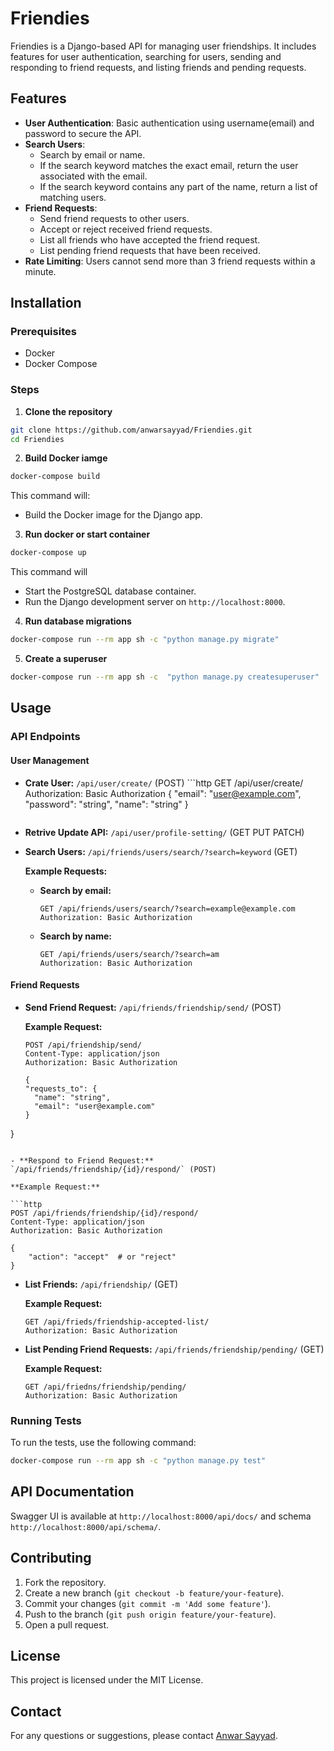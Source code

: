 # Friendies

Friendies is a Django-based API for managing user friendships. It includes features for user authentication, searching for users, sending and responding to friend requests, and listing friends and pending requests.

## Features

- **User Authentication**: Basic authentication using username(email) and password to secure the API.
- **Search Users**:
  - Search by email or name.
  - If the search keyword matches the exact email, return the user associated with the email.
  - If the search keyword contains any part of the name, return a list of matching users.
- **Friend Requests**:
  - Send friend requests to other users.
  - Accept or reject received friend requests.
  - List all friends who have accepted the friend request.
  - List pending friend requests that have been received.
- **Rate Limiting**: Users cannot send more than 3 friend requests within a minute.

## Installation

### Prerequisites

- Docker
- Docker Compose

### Steps

1. **Clone the repository**

```bash
git clone https://github.com/anwarsayyad/Friendies.git
cd Friendies
```

2. **Build  Docker iamge**

```bash
docker-compose build
```

This command will:
- Build the Docker image for the Django app.

3. **Run docker or start container**

```bash
docker-compose up
```
This command will
- Start the PostgreSQL database container.
- Run the Django development server on `http://localhost:8000`.

4. **Run database migrations**

```bash
docker-compose run --rm app sh -c "python manage.py migrate"
```

5. **Create a superuser**

```bash
docker-compose run --rm app sh -c  "python manage.py createsuperuser"
```
## Usage

### API Endpoints

<!-- #### Authentication -->

<!-- - **Login:** `/api/token/` (POST)
- **Refresh Token:** `/api/token/refresh/` (POST) -->

#### User Management

- **Crate User:** `/api/user/create/` (POST)
      ```http
    GET /api/user/create/
    Authorization: Basic Authorization
    {
        "email": "user@example.com",
        "password": "string",
        "name": "string"
    }
    ```
- **Retrive Update API:** `/api/user/profile-setting/` (GET PUT PATCH)

- **Search Users:** `/api/friends/users/search/?search=keyword` (GET)

  **Example Requests:**

  - **Search by email:**

    ```http
    GET /api/friends/users/search/?search=example@example.com
    Authorization: Basic Authorization
    ```

  - **Search by name:**

    ```http
    GET /api/friends/users/search/?search=am
    Authorization: Basic Authorization
    ```

#### Friend Requests

- **Send Friend Request:** `/api/friends/friendship/send/` (POST)

  **Example Request:**

  ```http
  POST /api/friendship/send/
  Content-Type: application/json
  Authorization: Basic Authorization

  {
  "requests_to": {
    "name": "string",
    "email": "user@example.com"
  }
}
  ```

- **Respond to Friend Request:** `/api/friends/friendship/{id}/respond/` (POST)

  **Example Request:**

  ```http
  POST /api/friends/friendship/{id}/respond/
  Content-Type: application/json
  Authorization: Basic Authorization

  {
      "action": "accept"  # or "reject"
  }
  ```

- **List Friends:** `/api/friendship/` (GET)

  **Example Request:**

  ```http
  GET /api/frieds/friendship-accepted-list/
  Authorization: Basic Authorization
  ```

- **List Pending Friend Requests:** `/api/friends/friendship/pending/` (GET)

  **Example Request:**

  ```http
  GET /api/friedns/friendship/pending/
  Authorization: Basic Authorization
  ```

### Running Tests

To run the tests, use the following command:

```bash
docker-compose run --rm app sh -c "python manage.py test"
```

## API Documentation

Swagger UI is available at `http://localhost:8000/api/docs/` and schema `http://localhost:8000/api/schema/`.

## Contributing

1. Fork the repository.
2. Create a new branch (`git checkout -b feature/your-feature`).
3. Commit your changes (`git commit -m 'Add some feature'`).
4. Push to the branch (`git push origin feature/your-feature`).
5. Open a pull request.

## License

This project is licensed under the MIT License.

## Contact

For any questions or suggestions, please contact [Anwar Sayyad](mailto:anwarsayyad2631@gmail.com).
```
